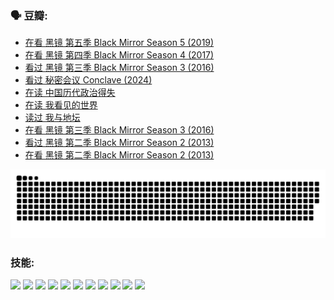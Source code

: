 
### 🗣 豆瓣:

<!-- DOUBAN-ACTIVITIES:START -->
- [在看 黑镜 第五季 Black Mirror Season 5‎ (2019)](https://www.douban.com/doubanapp/dispatch?uri=%2Fstatus%2F6242499461%2F%3F_spm_id%3DMTM2MDY5MjM4&_i=49731902)
- [在看 黑镜 第四季 Black Mirror Season 4‎ (2017)](https://www.douban.com/doubanapp/dispatch?uri=%2Fstatus%2F6242460702%2F%3F_spm_id%3DMTM2MDY5MjM4&_i=49731902)
- [看过 黑镜 第三季 Black Mirror Season 3‎ (2016)](https://www.douban.com/doubanapp/dispatch?uri=%2Fstatus%2F6242459127%2F%3F_spm_id%3DMTM2MDY5MjM4&_i=49731902)
- [看过 秘密会议 Conclave‎ (2024)](https://www.douban.com/doubanapp/dispatch?uri=%2Fstatus%2F6229600453%2F%3F_spm_id%3DMTM2MDY5MjM4&_i=49731902)
- [在读 中国历代政治得失](https://www.douban.com/doubanapp/dispatch?uri=%2Fstatus%2F6135067136%2F%3F_spm_id%3DMTM2MDY5MjM4&_i=49731902)
- [在读 我看见的世界](https://www.douban.com/doubanapp/dispatch?uri=%2Fstatus%2F6131477996%2F%3F_spm_id%3DMTM2MDY5MjM4&_i=49731902)
- [读过 我与地坛](https://www.douban.com/doubanapp/dispatch?uri=%2Fstatus%2F6131471264%2F%3F_spm_id%3DMTM2MDY5MjM4&_i=49731902)
- [在看 黑镜 第三季 Black Mirror Season 3‎ (2016)](https://www.douban.com/doubanapp/dispatch?uri=%2Fstatus%2F6106193679%2F%3F_spm_id%3DMTM2MDY5MjM4&_i=49731902)
- [看过 黑镜 第二季 Black Mirror Season 2‎ (2013)](https://www.douban.com/doubanapp/dispatch?uri=%2Fstatus%2F6106192538%2F%3F_spm_id%3DMTM2MDY5MjM4&_i=49731902)
- [在看 黑镜 第二季 Black Mirror Season 2‎ (2013)](https://www.douban.com/doubanapp/dispatch?uri=%2Fstatus%2F6082858846%2F%3F_spm_id%3DMTM2MDY5MjM4&_i=49731902)
<!-- DOUBAN-ACTIVITIES:END -->


![Snake animation](https://raw.githubusercontent.com/w940853815/w940853815/output/github-contribution-grid-snake.svg)
### 技能:

<code><img height="32" src="https://cdn.jsdelivr.net/npm/simple-icons@v5/icons/python.svg"></code>
<code><img height="32" src="https://cdn.jsdelivr.net/npm/simple-icons@v5/icons/javascript.svg"></code>
<code><img height="32" src="https://cdn.jsdelivr.net/npm/simple-icons@v5/icons/django.svg"></code>
<code><img height="32" src="https://cdn.jsdelivr.net/npm/simple-icons@v5/icons/flask.svg"></code>
<code><img height="32" src="https://cdn.jsdelivr.net/npm/simple-icons@v5/icons/vuetify.svg"></code>
<code><img height="32" src="https://cdn.jsdelivr.net/npm/simple-icons@v5/icons/git.svg"></code>
<code><img height="32" src="https://cdn.jsdelivr.net/npm/simple-icons@v5/icons/docker.svg"></code>
<code><img height="32" src="https://cdn.jsdelivr.net/npm/simple-icons@v5/icons/postgresql.svg"></code>
<code><img height="32" src="https://cdn.jsdelivr.net/npm/simple-icons@v5/icons/elasticsearch.svg"></code>
<code><img height="32" src="https://cdn.jsdelivr.net/npm/simple-icons@v5/icons/macos.svg"></code>
<code><img height="32" src="https://cdn.jsdelivr.net/npm/simple-icons@v5/icons/linux.svg"></code>
<!--
**w940853815/w940853815** is a ✨ _special_ ✨ repository because its `README.md` (this file) appears on your GitHub profile.

Here are some ideas to get you started:

- 🔭 I’m currently working on ...
- 🌱 I’m currently learning ...
- 👯 I’m looking to collaborate on ...
- 🤔 I’m looking for help with ...
- 💬 Ask me about ...
- 📫 How to reach me: ...
- 😄 Pronouns: ...
- ⚡ Fun fact: ...
-->
